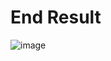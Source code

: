 # End Result

![image](https://user-images.githubusercontent.com/98792351/153600911-ecc5fbfc-3ee7-4596-a547-58f23f252d7c.png)

